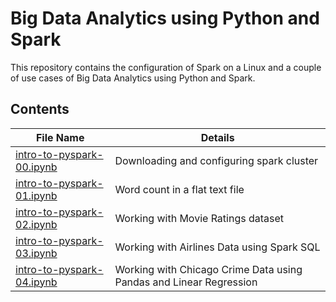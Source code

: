 # Big Data Analytics using Python and Spark

This repository contains the configuration of Spark on a Linux and a couple of use cases of Big Data Analytics using Python and Spark.

## Contents

| File Name | Details |
| ------ | ------ |
| [intro-to-pyspark-00.ipynb](https://github.com/abhijeetamle/Spark/blob/master/intro-to-pyspark-00.ipynb) | Downloading and configuring spark cluster |
| [intro-to-pyspark-01.ipynb](https://github.com/abhijeetamle/Spark/blob/master/intro-to-pyspark-01.ipynb) | Word count in a flat text file |
| [intro-to-pyspark-02.ipynb](https://github.com/abhijeetamle/Spark/blob/master/intro-to-pyspark-02.ipynb) | Working with Movie Ratings dataset |
| [intro-to-pyspark-03.ipynb](https://github.com/abhijeetamle/Spark/blob/master/intro-to-pyspark-03.ipynb) | Working with Airlines Data using Spark SQL |
| [intro-to-pyspark-04.ipynb](https://github.com/abhijeetamle/Spark/blob/master/intro-to-pyspark-04.ipynb) | Working with Chicago Crime Data using Pandas and Linear Regression |
